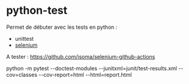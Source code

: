 # python-test

Permet de débuter avec les tests en python : 
- unittest
- [selenium](./docs/selenium.md)

A tester :
https://github.com/jsoma/selenium-github-actions

python -m pytest --doctest-modules --junitxml=junit/test-results.xml --cov=classes --cov-report=html --html=report.html


